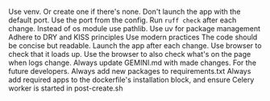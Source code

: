 Use venv. Or create one if there's none.
Don't launch the app with the default port. Use the port from the config.
Run `ruff check` after each change.
Instead of os module use pathlib.
Use uv for package management
Adhere to DRY and KISS principles
Use modern practices
The code should be concise but readable.
Launch the app after each change. Use browser to check that it loads up. Use the browser to also check what's on the page when logs change.
Always update GEMINI.md with made changes. For the future developers.
Always add new packages to requirements.txt
Always add required apps to the dockerfile's installation block, and ensure Celery worker is started in post-create.sh
